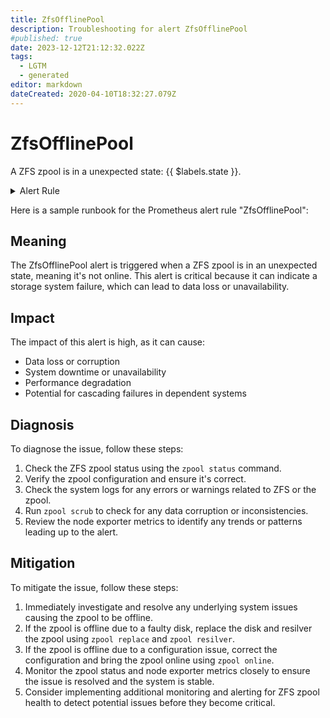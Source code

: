 ```yaml
---
title: ZfsOfflinePool
description: Troubleshooting for alert ZfsOfflinePool
#published: true
date: 2023-12-12T21:12:32.022Z
tags: 
  - LGTM
  - generated
editor: markdown
dateCreated: 2020-04-10T18:32:27.079Z
---
```


# ZfsOfflinePool

A ZFS zpool is in a unexpected state: {{ $labels.state }}.

<details>
  <summary>Alert Rule</summary>

{{% rule "zfs/node-exporter-zfs.yml" "ZfsOfflinePool" %}}

{{% comment %}}

```yaml
alert: ZfsOfflinePool
expr: node_zfs_zpool_state{state!="online"} > 0
for: 1m
labels:
    severity: critical
annotations:
    summary: ZFS offline pool (instance {{ $labels.instance }})
    description: |-
        A ZFS zpool is in a unexpected state: {{ $labels.state }}.
          VALUE = {{ $value }}
          LABELS = {{ $labels }}
    runbook: https://github.com/srerun/prometheus-alerts/blob/main/content/runbooks/node-exporter/ZfsOfflinePool.md

```

{{% /comment %}}

</details>


Here is a sample runbook for the Prometheus alert rule "ZfsOfflinePool":

## Meaning

The ZfsOfflinePool alert is triggered when a ZFS zpool is in an unexpected state, meaning it's not online. This alert is critical because it can indicate a storage system failure, which can lead to data loss or unavailability.

## Impact

The impact of this alert is high, as it can cause:

* Data loss or corruption
* System downtime or unavailability
* Performance degradation
* Potential for cascading failures in dependent systems

## Diagnosis

To diagnose the issue, follow these steps:

1. Check the ZFS zpool status using the `zpool status` command.
2. Verify the zpool configuration and ensure it's correct.
3. Check the system logs for any errors or warnings related to ZFS or the zpool.
4. Run `zpool scrub` to check for any data corruption or inconsistencies.
5. Review the node exporter metrics to identify any trends or patterns leading up to the alert.

## Mitigation

To mitigate the issue, follow these steps:

1. Immediately investigate and resolve any underlying system issues causing the zpool to be offline.
2. If the zpool is offline due to a faulty disk, replace the disk and resilver the zpool using `zpool replace` and `zpool resilver`.
3. If the zpool is offline due to a configuration issue, correct the configuration and bring the zpool online using `zpool online`.
4. Monitor the zpool status and node exporter metrics closely to ensure the issue is resolved and the system is stable.
5. Consider implementing additional monitoring and alerting for ZFS zpool health to detect potential issues before they become critical.
